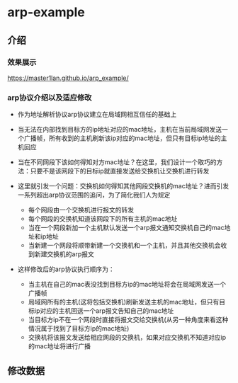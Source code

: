 # arp-example
## 介绍
### 效果展示
https://master1lan.github.io/arp_example/
### arp协议介绍以及适应修改
* 作为地址解析协议arp协议建立在局域网相互信任的基础上
* 当无法在内部找到目标方的ip地址对应的mac地址，主机在当前局域网发送一个广播帧，所有收到的主机刷新该ip对应的mac地址，但只有目标ip地址的主机回应
* 当在不同网段下该如何得知对方mac地址？在这里，我们设计一个取巧的方法：只要不是该网段下的目标ip就直接发送给交换机让交换机进行转发
* 这里就引发一个问题：交换机如何得知其他网段交换机的mac地址？进而引发一系列超出arp协议范围的追问，为了简化我们人为规定 
  * 每个网段由一个交换机进行报文的转发
  * 每个网段的交换机知道该网段下的所有主机的mac地址
  * 当在一个网段新加一个主机默认发送一个arp报文通知交换机自己的mac地址和ip地址
  * 当新建一个网段将顺带新建一个交换机和一个主机，并且其他交换机会收到新建交换机的arp报文

* 这样修改后的arp协议执行顺序为：
  * 当主机在自己的mac表没找到目标方ip的mac地址将会在局域网发送一个广播帧
  * 局域网所有的主机(这将包括交换机)刷新发送主机的mac地址，但只有目标ip对应的主机回送一个arp报文告知自己的mac地址
  * 当目标方ip不在一个网段时直接将报文交给交换机(从另一种角度来看这种情况属于找到了目标方ip的mac地址)
  * 交换机将该报文发送给相应网段的交换机，如果对应交换机不知道对应ip的mac地址将进行广播

## 修改数据


